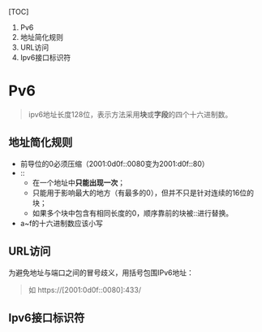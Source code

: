 [TOC]
<!--
 * @Author: 千铭天
 * @Date: 2019-10-29 21:19:00
 * @LastEditors: 
 * @LastEditTime: 2019-10-29 21:46:56
 * @Description:  
 -->
 1. Pv6
   1. 地址简化规则
   2. URL访问
   3. Ipv6接口标识符

# Pv6


>ipv6地址长度128位，表示方法采用**块**或**字段**的四个十六进制数。

## 地址简化规则
+ 前导位的0必须压缩（2001:0d0f::0080变为2001:d0f::80）
+ :: 
  + 在一个地址中**只能出现一次**；
  + 只能用于影响最大的地方（有最多的0），但并不只是针对连续的16位的块；
  + 如果多个块中包含有相同长度的0，顺序靠前的块被::进行替换。
+ a~f的十六进制数应该小写

## URL访问

为避免地址与端口之间的冒号歧义，用括号包围IPv6地址：
>如  https://[2001:0d0f::0080]:433/

## Ipv6接口标识符
